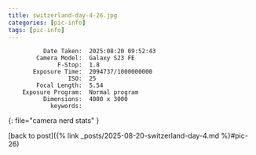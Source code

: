 ```yaml
---
title: switzerland-day-4-26.jpg
categories: [pic-info]
tags: [pic-info]
---
```


```text
          Date Taken:  2025:08:20 09:52:43
        Camera Model:  Galaxy S23 FE
              F-Stop:  1.8
       Exposure Time:  2094737/1000000000
                 ISO:  25
        Focal Length:  5.54
    Exposure Program:  Normal program
          Dimensions:  4000 x 3000
            keywords:  
```
{: file="camera nerd stats" }

[back to post]({% link _posts/2025-08-20-switzerland-day-4.md %}#pic-26)